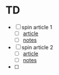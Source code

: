 # TD
- [ ] spin article 1
  - [ ] [article]() 
  - [ ] [notes]() 
- [ ] spin article 2
  - [ ] [article]()
  - [ ] [notes]() 
- [ ] 